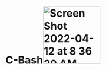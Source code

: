 # C-Bash<img width="155" alt="Screen Shot 2022-04-12 at 8 36 29 AM" src="https://user-images.githubusercontent.com/84854139/162963825-2e70bb26-11a8-405b-ab2b-33b60831b0ab.png">
